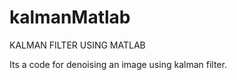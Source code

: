 kalmanMatlab
============

KALMAN FILTER USING MATLAB

Its a code for denoising an image using kalman filter.
